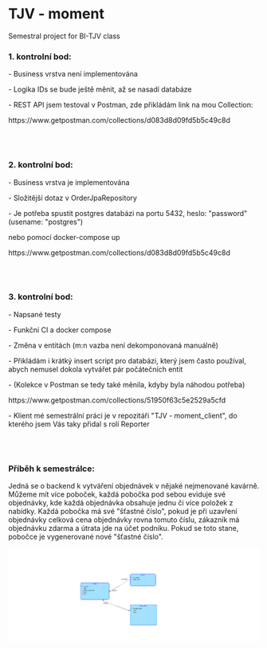 # TJV - moment

Semestral project for BI-TJV class

<h3>1. kontrolní bod:</h2>
<p>- Business vrstva není implementována</p>
<p>- Logika IDs se bude ještě měnit, až se nasadí databáze</p>
<p>- REST API jsem testoval v Postman, zde přikládám link na mou Collection:</p>
<p>https://www.getpostman.com/collections/d083d8d09fd5b5c49c8d</p>
<br></br>

<h3>2. kontrolní bod:</h2>
<p>- Business vrstva je implementována</p>
<p>- Složitější dotaz v OrderJpaRepository</p>
<p>- Je potřeba spustit postgres databázi na portu 5432, heslo: "password" (usename: "postgres")</p>
<p>  nebo pomocí docker-compose up</p></p>
<p>https://www.getpostman.com/collections/d083d8d09fd5b5c49c8d</p>
<br></br>

<h3>3. kontrolní bod:</h2>
<p>- Napsané testy</p>
<p>- Funkční CI a docker compose</p>
<p>- Změna v entitách (m:n vazba není dekomponovaná manuálně)</p>
<p>- Přikládám i krátký insert script pro databázi, který jsem často používal, abych nemusel dokola vytvářet pár počátečních entit</p>
<p>- (Kolekce v Postman se tedy také měnila, kdyby byla náhodou potřeba)</p>
<p>https://www.getpostman.com/collections/51950f63c5e2529a5cfd</p>
<p>- Klient mé semestrální práci je v repozitáři "TJV - moment_client", do kterého jsem Vás taky přidal s rolí Reporter</p>
<br></br>

<h3>Příběh k semestrálce:</h2>
<p>Jedná se o backend k vytváření objednávek v nějaké nejmenované kavárně. Můžeme mít více poboček, každá pobočka pod sebou eviduje své objednávky, kde každá objednávka obsahuje jednu či více položek z nabídky. Každá pobočka má své "šťastné číslo", pokud je při uzavření objednávky celková cena objednávky rovna tomuto číslu, zákazník má objednávku zdarma a útrata jde na účet podniku. Pokud se toto stane, pobočce je vygenerované nové "šťastné číslo".</p>


![alt text](img/diagram.png "Model diagram")